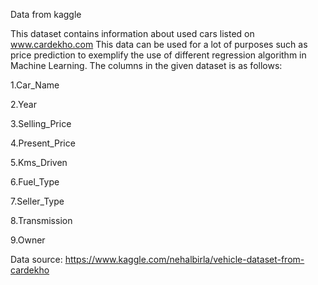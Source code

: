 Data from kaggle

This dataset contains information about used cars listed on www.cardekho.com
This data can be used for a lot of purposes such as price prediction to exemplify the use of different regression algorithm in Machine Learning.
The columns in the given dataset is as follows:

1.Car_Name

2.Year

3.Selling_Price

4.Present_Price

5.Kms_Driven

6.Fuel_Type

7.Seller_Type

8.Transmission

9.Owner

Data source: https://www.kaggle.com/nehalbirla/vehicle-dataset-from-cardekho
